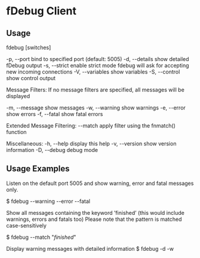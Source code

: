fDebug Client
=============

Usage
-----

fdebug [switches]

  -p, --port           bind to specified port (default: 5005)
  -d, --details        show detailed fDebug output
  -s, --strict         enable strict mode
                       fdebug will ask for accepting new incoming connections
  -V, --variables      show variables
  -S, --control        show control output

Message Filters:
  If no message filters are specified, all messages will be displayed

  -m, --message        show messages
  -w, --warning        show warnings
  -e, --error          show errors
  -f, --fatal          show fatal errors

Extended Message Filtering:
  --match              apply filter using the fnmatch() function

Miscellaneous:
  -h, --help           display this help
  -v, --version        show version information
  -D, --debug          debug mode

Usage Examples
-----

Listen on the default port 5005 and show warning, error and fatal messages only.

$ fdebug --warning --error --fatal


Show all messages containing the keyword ’finished’ (this would include warnings, errors and fatals too)
Please note that the pattern is matched case-sensitively

$ fdebug --match "*finished*"


Display warning messages with detailed information
$ fdebug -d -w


